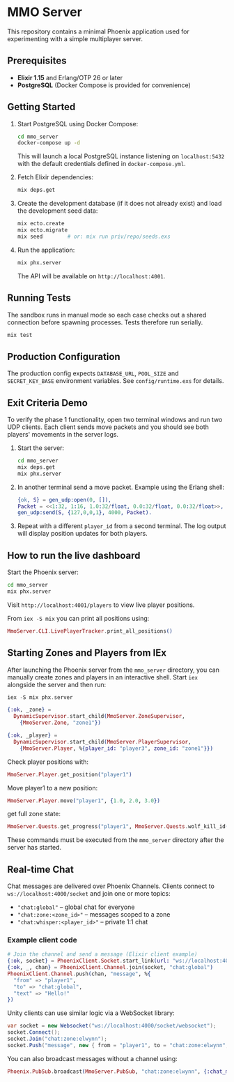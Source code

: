 # MMO Server

This repository contains a minimal Phoenix application used for experimenting with a simple multiplayer server.

## Prerequisites

- **Elixir 1.15** and Erlang/OTP 26 or later
- **PostgreSQL** (Docker Compose is provided for convenience)

## Getting Started

1. Start PostgreSQL using Docker Compose:

   ```bash
   cd mmo_server
   docker-compose up -d
   ```

   This will launch a local PostgreSQL instance listening on `localhost:5432` with the default credentials defined in `docker-compose.yml`.

2. Fetch Elixir dependencies:

   ```bash
   mix deps.get
   ```

3. Create the development database (if it does not already exist) and load the development seed data:

   ```bash
   mix ecto.create
   mix ecto.migrate
   mix seed        # or: mix run priv/repo/seeds.exs
   ```

4. Run the application:

   ```bash
   mix phx.server
   ```

   The API will be available on `http://localhost:4001`.

## Running Tests

The sandbox runs in manual mode so each case checks out a shared
connection before spawning processes. Tests therefore run serially.

```bash
mix test
```

## Production Configuration

The production config expects `DATABASE_URL`, `POOL_SIZE` and `SECRET_KEY_BASE` environment variables. See `config/runtime.exs` for details.

## Exit Criteria Demo

To verify the phase 1 functionality, open two terminal windows and run two UDP clients.
Each client sends move packets and you should see both players' movements in the
server logs.

1. Start the server:

   ```bash
   cd mmo_server
   mix deps.get
   mix phx.server
   ```

2. In another terminal send a move packet. Example using the Erlang shell:

   ```erlang
   {ok, S} = gen_udp:open(0, []),
   Packet = <<1:32, 1:16, 1.0:32/float, 0.0:32/float, 0.0:32/float>>,
   gen_udp:send(S, {127,0,0,1}, 4000, Packet).
   ```

3. Repeat with a different `player_id` from a second terminal. The log output
   will display position updates for both players.

## How to run the live dashboard

Start the Phoenix server:

```bash
cd mmo_server
mix phx.server
```

Visit `http://localhost:4001/players` to view live player positions.

From `iex -S mix` you can print all positions using:

```elixir
MmoServer.CLI.LivePlayerTracker.print_all_positions()
```

## Starting Zones and Players from IEx

After launching the Phoenix server from the `mmo_server` directory, you can manually create zones and players in an interactive shell. Start `iex` alongside the server and then run:

```elixir
iex -S mix phx.server

{:ok, _zone} =
  DynamicSupervisor.start_child(MmoServer.ZoneSupervisor,
    {MmoServer.Zone, "zone1"})

{:ok, _player} =
  DynamicSupervisor.start_child(MmoServer.PlayerSupervisor,
    {MmoServer.Player, %{player_id: "player3", zone_id: "zone1"}})
```
Check player positions with:

```elixir
MmoServer.Player.get_position("player1")
```
Move player1 to a new position:

```elixir
MmoServer.Player.move("player1", {1.0, 2.0, 3.0})
```

get full zone state:

```elixir
MmoServer.Quests.get_progress("player1", MmoServer.Quests.wolf_kill_id())
```

These commands must be executed from the `mmo_server` directory after the server has started.

## Real-time Chat

Chat messages are delivered over Phoenix Channels. Clients connect to
`ws://localhost:4000/socket` and join one or more topics:

- `"chat:global"` – global chat for everyone
- `"chat:zone:<zone_id>"` – messages scoped to a zone
- `"chat:whisper:<player_id>"` – private 1:1 chat

### Example client code

```elixir
# Join the channel and send a message (Elixir client example)
{:ok, socket} = PhoenixClient.Socket.start_link(url: "ws://localhost:4000/socket")
{:ok, _, chan} = PhoenixClient.Channel.join(socket, "chat:global")
PhoenixClient.Channel.push(chan, "message", %{
  "from" => "player1",
  "to" => "chat:global",
  "text" => "Hello!"
})
```

Unity clients can use similar logic via a WebSocket library:

```csharp
var socket = new Websocket("ws://localhost:4000/socket/websocket");
socket.Connect();
socket.Join("chat:zone:elwynn");
socket.Push("message", new { from = "player1", to = "chat:zone:elwynn", text = "Hi" });
```

You can also broadcast messages without a channel using:

```elixir
Phoenix.PubSub.broadcast(MmoServer.PubSub, "chat:zone:elwynn", {:chat_msg, "gm", "Server restart soon"})
```
